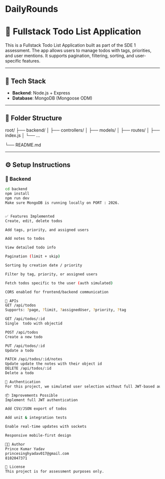 # DailyRounds
 



 # 📝 Fullstack Todo List Application

This is a Fullstack Todo List Application built as part of the SDE 1 assessment. The app allows users to manage todos with tags, priorities, and user mentions. It supports pagination, filtering, sorting, and user-specific features.

---

## 🚀 Tech Stack

 
- **Backend**: Node.js + Express
- **Database**: MongoDB (Mongoose ODM)

---

## 📁 Folder Structure

root/
├── backend/
│ ├── controllers/
│ ├── models/
│ ├── routes/
│ ├── index.js
│ └── ...
 
└── README.md

 

---

## ⚙️ Setup Instructions

### 🔧 Backend

```bash
cd backend
npm install
npm run dev
Make sure MongoDB is running locally on PORT : 2026.

 
✅ Features Implemented
Create, edit, delete todos

Add tags, priority, and assigned users

Add notes to todos

View detailed todo info

Pagination (limit + skip)

Sorting by creation date / priority

Filter by tag, priority, or assigned users

Fetch todos specific to the user (auth simulated)

CORS enabled for frontend/backend communication

🧪 APIs
GET /api/todos
Supports: ?page, ?limit, ?assignedUser, ?priority, ?tag

GET /api/todos/:id
Single  todo with objectid

POST /api/todos
Create a new todo

PUT /api/todos/:id
Update a todo

PATCH /api/todos/:id/notes
Update update the notes with their object id
DELETE /api/todos/:id
Delete a todo

🔐 Authentication
For this project, we simulated user selection without full JWT-based auth. Predefined users are loaded from the backend for assigning todos.

📦 Improvements Possible
Implement full JWT authentication

Add CSV/JSON export of todos

Add unit & integration tests

Enable real-time updates with sockets

Responsive mobile-first design

👨‍💻 Author
Prince Kumar Yadav
princesinghyadav017@gmail.com
8102047371

📜 License
This project is for assessment purposes only.

